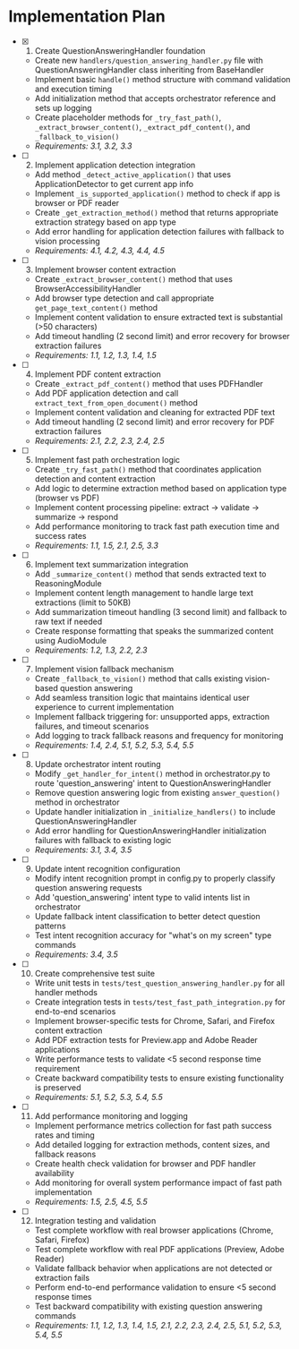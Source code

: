 # Implementation Plan

- [x] 1. Create QuestionAnsweringHandler foundation

  - Create new `handlers/question_answering_handler.py` file with QuestionAnsweringHandler class inheriting from BaseHandler
  - Implement basic `handle()` method structure with command validation and execution timing
  - Add initialization method that accepts orchestrator reference and sets up logging
  - Create placeholder methods for `_try_fast_path()`, `_extract_browser_content()`, `_extract_pdf_content()`, and `_fallback_to_vision()`
  - _Requirements: 3.1, 3.2, 3.3_

- [ ] 2. Implement application detection integration

  - Add method `_detect_active_application()` that uses ApplicationDetector to get current app info
  - Implement `_is_supported_application()` method to check if app is browser or PDF reader
  - Create `_get_extraction_method()` method that returns appropriate extraction strategy based on app type
  - Add error handling for application detection failures with fallback to vision processing
  - _Requirements: 4.1, 4.2, 4.3, 4.4, 4.5_

- [ ] 3. Implement browser content extraction

  - Create `_extract_browser_content()` method that uses BrowserAccessibilityHandler
  - Add browser type detection and call appropriate `get_page_text_content()` method
  - Implement content validation to ensure extracted text is substantial (>50 characters)
  - Add timeout handling (2 second limit) and error recovery for browser extraction failures
  - _Requirements: 1.1, 1.2, 1.3, 1.4, 1.5_

- [ ] 4. Implement PDF content extraction

  - Create `_extract_pdf_content()` method that uses PDFHandler
  - Add PDF application detection and call `extract_text_from_open_document()` method
  - Implement content validation and cleaning for extracted PDF text
  - Add timeout handling (2 second limit) and error recovery for PDF extraction failures
  - _Requirements: 2.1, 2.2, 2.3, 2.4, 2.5_

- [ ] 5. Implement fast path orchestration logic

  - Create `_try_fast_path()` method that coordinates application detection and content extraction
  - Add logic to determine extraction method based on application type (browser vs PDF)
  - Implement content processing pipeline: extract → validate → summarize → respond
  - Add performance monitoring to track fast path execution time and success rates
  - _Requirements: 1.1, 1.5, 2.1, 2.5, 3.3_

- [ ] 6. Implement text summarization integration

  - Add `_summarize_content()` method that sends extracted text to ReasoningModule
  - Implement content length management to handle large text extractions (limit to 50KB)
  - Add summarization timeout handling (3 second limit) and fallback to raw text if needed
  - Create response formatting that speaks the summarized content using AudioModule
  - _Requirements: 1.2, 1.3, 2.2, 2.3_

- [ ] 7. Implement vision fallback mechanism

  - Create `_fallback_to_vision()` method that calls existing vision-based question answering
  - Add seamless transition logic that maintains identical user experience to current implementation
  - Implement fallback triggering for: unsupported apps, extraction failures, and timeout scenarios
  - Add logging to track fallback reasons and frequency for monitoring
  - _Requirements: 1.4, 2.4, 5.1, 5.2, 5.3, 5.4, 5.5_

- [ ] 8. Update orchestrator intent routing

  - Modify `_get_handler_for_intent()` method in orchestrator.py to route 'question_answering' intent to QuestionAnsweringHandler
  - Remove question answering logic from existing `answer_question()` method in orchestrator
  - Update handler initialization in `_initialize_handlers()` to include QuestionAnsweringHandler
  - Add error handling for QuestionAnsweringHandler initialization failures with fallback to existing logic
  - _Requirements: 3.1, 3.4, 3.5_

- [ ] 9. Update intent recognition configuration

  - Modify intent recognition prompt in config.py to properly classify question answering requests
  - Add 'question_answering' intent type to valid intents list in orchestrator
  - Update fallback intent classification to better detect question patterns
  - Test intent recognition accuracy for "what's on my screen" type commands
  - _Requirements: 3.4, 3.5_

- [ ] 10. Create comprehensive test suite

  - Write unit tests in `tests/test_question_answering_handler.py` for all handler methods
  - Create integration tests in `tests/test_fast_path_integration.py` for end-to-end scenarios
  - Implement browser-specific tests for Chrome, Safari, and Firefox content extraction
  - Add PDF extraction tests for Preview.app and Adobe Reader applications
  - Write performance tests to validate <5 second response time requirement
  - Create backward compatibility tests to ensure existing functionality is preserved
  - _Requirements: 5.1, 5.2, 5.3, 5.4, 5.5_

- [ ] 11. Add performance monitoring and logging

  - Implement performance metrics collection for fast path success rates and timing
  - Add detailed logging for extraction methods, content sizes, and fallback reasons
  - Create health check validation for browser and PDF handler availability
  - Add monitoring for overall system performance impact of fast path implementation
  - _Requirements: 1.5, 2.5, 4.5, 5.5_

- [ ] 12. Integration testing and validation
  - Test complete workflow with real browser applications (Chrome, Safari, Firefox)
  - Test complete workflow with real PDF applications (Preview, Adobe Reader)
  - Validate fallback behavior when applications are not detected or extraction fails
  - Perform end-to-end performance validation to ensure <5 second response times
  - Test backward compatibility with existing question answering commands
  - _Requirements: 1.1, 1.2, 1.3, 1.4, 1.5, 2.1, 2.2, 2.3, 2.4, 2.5, 5.1, 5.2, 5.3, 5.4, 5.5_
